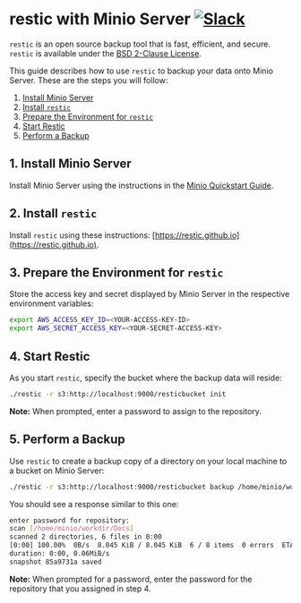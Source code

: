 # restic with Minio Server [![Slack](https://slack.minio.io/slack?type=svg)](https://slack.minio.io)

`restic` is an open source backup tool that is fast, efficient, and secure. `restic` is available under the [BSD 2-Clause License](https://opensource.org/licenses/BSD-2-Clause).

This guide describes how to use `restic` to backup your data onto Minio Server. These are the steps you will follow:

1. [Install Minio Server](#installserver) 
2. [Install `restic`](#installrestic) 
3. [Prepare the Environment for `restic`](#prepenv) 
4. [Start Restic](#startrestic) 
5. [Perform a Backup](#performbackup)

## <a name="installserver"></a>1. Install Minio Server

Install Minio Server using the instructions in the [Minio Quickstart Guide](http://docs.minio.io/docs/minio-quickstart-guide).

## <a name="installrestic"></a>2. Install `restic`

Install `restic` using these instructions: [https://restic.github.io](https://restic.github.io).

## <a name="prepenv"></a>3. Prepare the Environment for `restic`

Store the access key and secret displayed by Minio Server in the respective environment variables:

```sh
export AWS_ACCESS_KEY_ID=<YOUR-ACCESS-KEY-ID>
export AWS_SECRET_ACCESS_KEY=<YOUR-SECRET-ACCESS-KEY>
```

## <a name="startrestic"></a>4. Start Restic

As you start `restic`, specify the bucket where the backup data will reside:

```sh
./restic -r s3:http://localhost:9000/resticbucket init
```

**Note:** When prompted, enter a password to assign to the repository.

## <a name="performbackup"></a>5. Perform a Backup
Use `restic` to create a backup copy of a directory on your local machine to a bucket on Minio Server:

```sh
./restic -r s3:http://localhost:9000/resticbucket backup /home/minio/workdir/Docs/
```

You should see a response similar to this one:

```sh
enter password for repository:
scan [/home/minio/workdir/Docs]
scanned 2 directories, 6 files in 0:00
[0:00] 100.00%  0B/s  8.045 KiB / 8.045 KiB  6 / 8 items  0 errors  ETA 0:00
duration: 0:00, 0.06MiB/s
snapshot 85a9731a saved
```

**Note:** When prompted for a password, enter the password for the repository that you assigned in step 4.
